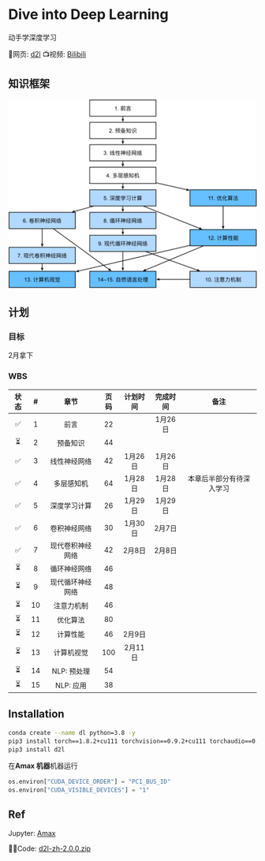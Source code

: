 # Dive into Deep Learning

动手学深度学习

📖网页: [d2l](https://zh.d2l.ai/index.html)
📺视频: [Bilibili](https://space.bilibili.com/1567748478/channel/seriesdetail?sid=358497)

## 知识框架

![book content](./img/book-org.svg)

## 计划

### 目标

2月拿下

### WBS

| 状态 |  #   |       章节       | 页码 | 计划时间 | 完成时间 |           备注           |
| :--: | :--: | :--------------: | :--: | :------: | :------: | :----------------------: |
|  ✅   |  1   |       前言       |  22  |          | 1月26日  |                          |
|  ⏳   |  2   |     预备知识     |  44  |          |          |                          |
|  ✅   |  3   |   线性神经网络   |  42  | 1月26日  | 1月26日  |                          |
|  ✅   |  4   |    多层感知机    |  64  | 1月28日  | 1月28日  | 本章后半部分有待深入学习 |
|  ✅   |  5   |   深度学习计算   |  26  | 1月29日  | 1月29日  |                          |
|  ✅   |  6   |   卷积神经网络   |  30  | 1月30日  | 2月7日   |                          |
|  ✅   |  7   | 现代卷积神经网络 |  42  |  2月8日  | 2月8日   |                          |
|  ⏳   |  8   |   循环神经网络   |  46  |          |          |                          |
|  ⏳   |  9   | 现代循环神经网络 |  48  |          |          |                          |
|  ⏳   |  10  |    注意力机制    |  46  |          |          |                          |
|  ⏳   |  11  |     优化算法     |  80  |          |          |                          |
|  ⏳   |  12  |     计算性能     |  46  |  2月9日  |          |                          |
|  ⏳   |  13  |    计算机视觉    | 100  | 2月11日  |          |                          |
|  ⏳   |  14  |   NLP: 预处理    |  54  |          |          |                          |
|  ⏳   |  15  |    NLP: 应用     |  38  |          |          |                          |

## Installation

```bash
conda create --name dl python=3.8 -y
pip3 install torch==1.8.2+cu111 torchvision==0.9.2+cu111 torchaudio==0.8.2 -f https://download.pytorch.org/whl/lts/1.8/torch_lts.html
pip3 install d2l
```

在**Amax 机器**机器运行

```python
os.environ["CUDA_DEVICE_ORDER"] = "PCI_BUS_ID"
os.environ["CUDA_VISIBLE_DEVICES"] = "1"
```

## Ref

Jupyter: [Amax](http://192.168.135.15:8888/tree?)

👨‍💻Code: [d2l-zh-2.0.0.zip](https://zh-v2.d2l.ai/d2l-zh-2.0.0.zip)
